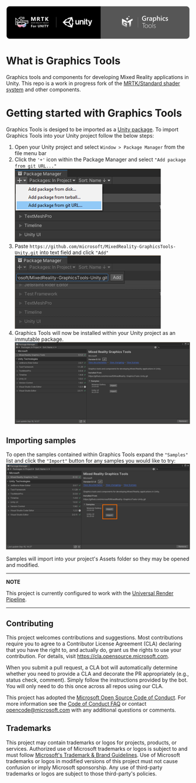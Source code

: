 ![Mixed Reality Toolkit](Documentation~/Images/GraphicsToolsBannerRounded.png)

# What is Graphics Tools

Graphics tools and components for developing Mixed Reality applications in Unity. This repo is a work in progress fork of the [MRTK/Standard shader system](https://docs.microsoft.com/en-us/windows/mixed-reality/mrtk-unity/features/rendering/mrtk-standard-shader?view=mrtkunity-2021-05) and other components.

# Getting started with Graphics Tools

Graphics Tools is desiged to be imported as a [Unity package](https://docs.unity3d.com/Manual/Packages.html). To import Graphics Tools into your Unity project follow the below steps:

1. Open your Unity project and select `Window > Package Manager` from the file menu bar
2. Click the `'+'` icon within the Package Manager and select `"Add package from git URL..."`
![Package Manager Add](Documentation~/Images/ReadMe/PackageManagerAdd.png)
3. Paste `https://github.com/microsoft/MixedReality-GraphicsTools-Unity.git` into text field and click `"Add"`
![Package Manager Paste](Documentation~/Images/ReadMe/PackageManagerPaste.png)
4. Graphics Tools will now be installed within your Unity project as an immutable package.
![Package Manager Installed](Documentation~/Images/ReadMe/PackageManagerInstalled.png)

## Importing samples

To open the samples contained within Graphics Tools expand the `"Samples"` list and click the `"Import"` button for any samples you would like to try:
![Package Manager Samples](Documentation~/Images/ReadMe/PackageManagerSamples.png)

Samples will import into your project's Assets folder so they may be opened and modified.

---
**NOTE**

This project is currently configured to work with the [Universal Render Pipeline](https://docs.unity3d.com/Packages/com.unity.render-pipelines.universal@11.0/manual/index.html).

---

## Contributing

This project welcomes contributions and suggestions.  Most contributions require you to agree to a
Contributor License Agreement (CLA) declaring that you have the right to, and actually do, grant us
the rights to use your contribution. For details, visit https://cla.opensource.microsoft.com.

When you submit a pull request, a CLA bot will automatically determine whether you need to provide
a CLA and decorate the PR appropriately (e.g., status check, comment). Simply follow the instructions
provided by the bot. You will only need to do this once across all repos using our CLA.

This project has adopted the [Microsoft Open Source Code of Conduct](https://opensource.microsoft.com/codeofconduct/).
For more information see the [Code of Conduct FAQ](https://opensource.microsoft.com/codeofconduct/faq/) or
contact [opencode@microsoft.com](mailto:opencode@microsoft.com) with any additional questions or comments.

## Trademarks

This project may contain trademarks or logos for projects, products, or services. Authorized use of Microsoft 
trademarks or logos is subject to and must follow 
[Microsoft's Trademark & Brand Guidelines](https://www.microsoft.com/en-us/legal/intellectualproperty/trademarks/usage/general).
Use of Microsoft trademarks or logos in modified versions of this project must not cause confusion or imply Microsoft sponsorship.
Any use of third-party trademarks or logos are subject to those third-party's policies.
